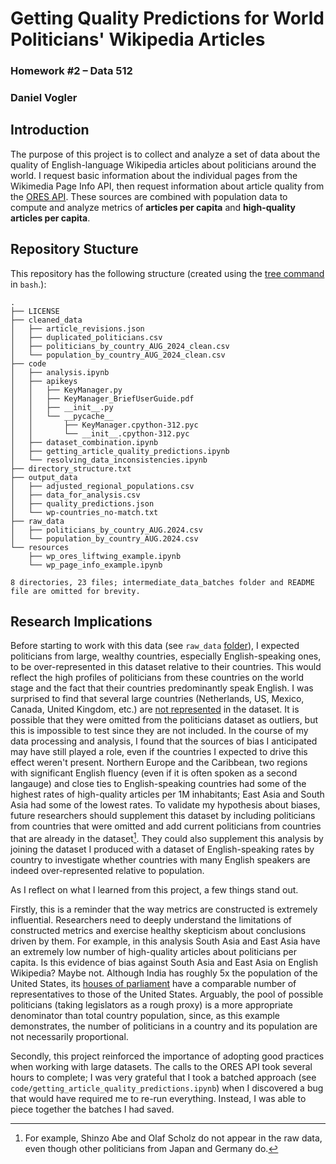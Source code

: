 # Getting Quality Predictions for World Politicians' Wikipedia Articles

### Homework #2 – Data 512
### Daniel Vogler

## Introduction

The purpose of this project is to collect and analyze a set of data about the quality of English-language Wikipedia articles about politicians around the world. I request basic information about the individual pages from the Wikimedia Page Info API, then request information about article quality from the [ORES API](https://www.mediawiki.org/wiki/ORES). These sources are combined with population data to compute and analyze metrics of **articles per capita** and **high-quality articles per capita**.

## Repository Stucture

This repository has the following structure (created using the [tree command](https://stackoverflow.com/questions/2444402/how-do-i-display-a-tree-of-things-in-bash) in `bash`.):

```
.
├── LICENSE
├── cleaned_data
│   ├── article_revisions.json
│   ├── duplicated_politicians.csv
│   ├── politicians_by_country_AUG_2024_clean.csv
│   └── population_by_country_AUG_2024_clean.csv
├── code
│   ├── analysis.ipynb
│   ├── apikeys
│   │   ├── KeyManager.py
│   │   ├── KeyManager_BriefUserGuide.pdf
│   │   ├── __init__.py
│   │   └── __pycache__
│   │       ├── KeyManager.cpython-312.pyc
│   │       └── __init__.cpython-312.pyc
│   ├── dataset_combination.ipynb
│   ├── getting_article_quality_predictions.ipynb
│   └── resolving_data_inconsistencies.ipynb
├── directory_structure.txt
├── output_data
│   ├── adjusted_regional_populations.csv
│   ├── data_for_analysis.csv
│   ├── quality_predictions.json
│   └── wp-countries_no-match.txt
├── raw_data
│   ├── politicians_by_country_AUG.2024.csv
│   └── population_by_country_AUG.2024.csv
└── resources
    ├── wp_ores_liftwing_example.ipynb
    └── wp_page_info_example.ipynb

8 directories, 23 files; intermediate_data_batches folder and README file are omitted for brevity.

```

## Research Implications

Before starting to work with this data (see `raw_data` [folder](./raw_data/)), I expected politicians from large, wealthy countries, especially English-speaking ones, to be over-represented in this dataset relative to their countries. This would reflect the high profiles of politicians from these countries on the world stage and the fact that their countries predominantly speak English. I was surprised to find that several large countries (Netherlands, US, Mexico, Canada, United Kingdom, etc.) are [not represented](./output_data/wp-countries_no-match.txt) in the dataset. It is possible that they were omitted from the politicians dataset as outliers, but this is impossible to test since they are not included. In the course of my data processing and analysis, I found that the sources of bias I anticipated may have still played a role, even if the countries I expected to drive this effect weren't present. Northern Europe and the Caribbean, two regions with significant English fluency (even if it is often spoken as a second langauge) and close ties to English-speaking countries had some of the highest rates of high-quality articles per 1M inhabitants; East Asia and South Asia had some of the lowest rates. To validate my hypothesis about biases, future researchers should supplement this dataset by including politicians from countries that were omitted and add current politicians from countries that are already in the dataset[^1]. They could also supplement this analysis by joining the dataset I produced with a dataset of English-speaking rates by country to investigate whether countries with many English speakers are indeed over-represented relative to population.

As I reflect on what I learned from this project, a few things stand out. 

Firstly, this is a reminder that the way metrics are constructed is extremely influential. Researchers need to deeply understand the limitations of constructed metrics and exercise healthy skepticism about conclusions driven by them. For example, in this analysis South Asia and East Asia have an extremely low number of high-quality articles about politicians per capita. Is this evidence of bias against South Asia and East Asia on English Wikipedia? Maybe not. Although India has roughly 5x the population of the United States, its [houses of parliament](https://en.wikipedia.org/wiki/Parliament_of_India) have a comparable number of representatives to those of the United States. Arguably, the pool of possible politicians (taking legislators as a rough proxy) is a more appropriate denominator than total country population, since, as this example demonstrates, the number of politicians in a country and its population are not necessarily proportional.

Secondly, this project reinforced the importance of adopting good practices when working with large datasets. The calls to the ORES API took several hours to complete; I was very grateful that I took a batched approach (see `code/getting_article_quality_predictions.ipynb`) when I discovered a bug that would have required me to re-run everything. Instead, I was able to piece together the batches I had saved. 

[^1]: For example, Shinzo Abe and Olaf Scholz do not appear in the raw data, even though other politicians from Japan and Germany do. 
